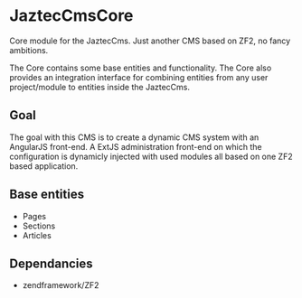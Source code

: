 JaztecCmsCore
=============

Core module for the JaztecCms. Just another CMS based on ZF2, no fancy ambitions.

The Core contains some base entities and functionality. The Core also provides an
integration interface for combining entities from any user project/module to entities
inside the JaztecCms.

## Goal
The goal with this CMS is to create a dynamic CMS system with an AngularJS front-end.
A ExtJS administration front-end on which the configuration is dynamicly injected with
used modules all based on one ZF2 based application.

## Base entities
- Pages
- Sections
- Articles

## Dependancies

- zendframework/ZF2
